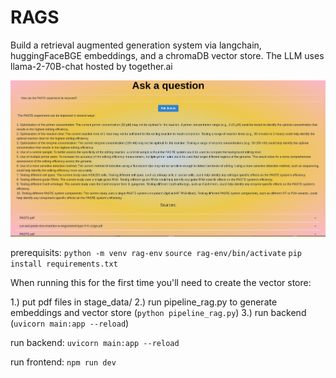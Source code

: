 # RAGS
Build a retrieval augmented generation system via langchain, huggingFaceBGE embeddings, and a chromaDB vector store. The LLM uses llama-2-70B-chat hosted by together.ai

![prompt QA](./paste-screenshot.png)

prerequisits:
`python -m venv rag-env`
`source rag-env/bin/activate`
`pip install requirements.txt`

When running this for the first time you'll need to create the vector store:

1.) put pdf files in stage_data/
2.) run pipeline_rag.py to generate embeddings and vector store (`python pipeline_rag.py`)
3.) run backend (`uvicorn main:app --reload`)


run backend:
`uvicorn main:app --reload`

run frontend:
`npm run dev`
